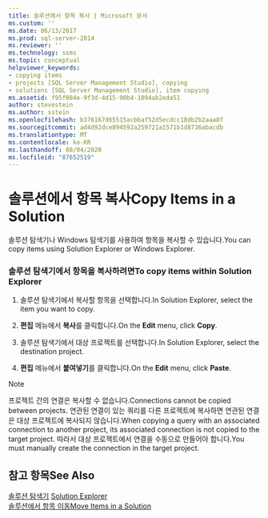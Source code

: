 ```yaml
---
title: 솔루션에서 항목 복사 | Microsoft 문서
ms.custom: ''
ms.date: 06/13/2017
ms.prod: sql-server-2014
ms.reviewer: ''
ms.technology: ssms
ms.topic: conceptual
helpviewer_keywords:
- copying items
- projects [SQL Server Management Studio], copying
- solutions [SQL Server Management Studio], item copying
ms.assetid: f95f084e-9f3d-4d15-90b4-1094ab2eda51
author: stevestein
ms.author: sstein
ms.openlocfilehash: b376167d65515acbbaf52d5ecdcc18db2b2aaa8f
ms.sourcegitcommit: ad4d92dce894592a259721a1571b1d8736abacdb
ms.translationtype: MT
ms.contentlocale: ko-KR
ms.lasthandoff: 08/04/2020
ms.locfileid: "87652519"
---
```

# <a name="copy-items-in-a-solution"></a><span data-ttu-id="bfe28-102">솔루션에서 항목 복사</span><span class="sxs-lookup"><span data-stu-id="bfe28-102">Copy Items in a Solution</span></span>
  <span data-ttu-id="bfe28-103">솔루션 탐색기나 Windows 탐색기를 사용하여 항목을 복사할 수 있습니다.</span><span class="sxs-lookup"><span data-stu-id="bfe28-103">You can copy items using Solution Explorer or Windows Explorer.</span></span>  
  
### <a name="to-copy-items-within-solution-explorer"></a><span data-ttu-id="bfe28-104">솔루션 탐색기에서 항목을 복사하려면</span><span class="sxs-lookup"><span data-stu-id="bfe28-104">To copy items within Solution Explorer</span></span>  
  
1.  <span data-ttu-id="bfe28-105">솔루션 탐색기에서 복사할 항목을 선택합니다.</span><span class="sxs-lookup"><span data-stu-id="bfe28-105">In Solution Explorer, select the item you want to copy.</span></span>  
  
2.  <span data-ttu-id="bfe28-106">**편집** 메뉴에서 **복사**를 클릭합니다.</span><span class="sxs-lookup"><span data-stu-id="bfe28-106">On the **Edit** menu, click **Copy**.</span></span>  
  
3.  <span data-ttu-id="bfe28-107">솔루션 탐색기에서 대상 프로젝트를 선택합니다.</span><span class="sxs-lookup"><span data-stu-id="bfe28-107">In Solution Explorer, select the destination project.</span></span>  
  
4.  <span data-ttu-id="bfe28-108">**편집** 메뉴에서 **붙여넣기**를 클릭합니다.</span><span class="sxs-lookup"><span data-stu-id="bfe28-108">On the **Edit** menu, click **Paste**.</span></span>  
  
> [!NOTE]  
>  <span data-ttu-id="bfe28-109">프로젝트 간의 연결은 복사할 수 없습니다.</span><span class="sxs-lookup"><span data-stu-id="bfe28-109">Connections cannot be copied between projects.</span></span> <span data-ttu-id="bfe28-110">연관된 연결이 있는 쿼리를 다른 프로젝트에 복사하면 연관된 연결은 대상 프로젝트에 복사되지 않습니다.</span><span class="sxs-lookup"><span data-stu-id="bfe28-110">When copying a query with an associated connection to another project, its associated connection is not copied to the target project.</span></span> <span data-ttu-id="bfe28-111">따라서 대상 프로젝트에서 연결을 수동으로 만들어야 합니다.</span><span class="sxs-lookup"><span data-stu-id="bfe28-111">You must manually create the connection in the target project.</span></span>  
  
## <a name="see-also"></a><span data-ttu-id="bfe28-112">참고 항목</span><span class="sxs-lookup"><span data-stu-id="bfe28-112">See Also</span></span>  
 <span data-ttu-id="bfe28-113">[솔루션 탐색기](solution-explorer.md) </span><span class="sxs-lookup"><span data-stu-id="bfe28-113">[Solution Explorer](solution-explorer.md) </span></span>  
 [<span data-ttu-id="bfe28-114">솔루션에서 항목 이동</span><span class="sxs-lookup"><span data-stu-id="bfe28-114">Move Items in a Solution</span></span>](move-items-in-a-solution.md)  
  
  
